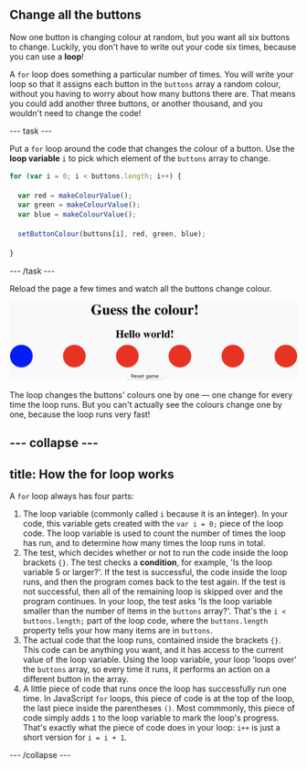 ## Change all the buttons

Now one button is changing colour at random, but you want all six buttons to change. Luckily, you don't have to write out your code six times, because you can use a **loop**!

A `for` loop does something a particular number of times. You will write your loop so that it assigns each button in the `buttons` array a random colour, without you having to worry about how many buttons there are. That means you could add another three buttons, or another thousand, and you wouldn't need to change the code!

--- task ---

Put a `for` loop around the code that changes the colour of a button. Use the **loop variable** `i` to pick which element of the `buttons` array to change.

```JavaScript
for (var i = 0; i < buttons.length; i++) {

  var red = makeColourValue();
  var green = makeColourValue();
  var blue = makeColourValue();
  
  setButtonColour(buttons[i], red, green, blue);

}
```

--- /task ---

Reload the page a few times and watch all the buttons change colour. 

![All of the buttons have changed to different colours.](images/1blue.png)

The loop changes the buttons' colours one by one — one change for every time the loop runs. But you can't actually see the colours change one by one, because the loop runs very fast!

--- collapse ---
---
title: How the for loop works
---

A `for` loop always has four parts:

1. The loop variable (commonly called `i` because it is an **i**nteger). In your code, this variable gets created with the `var i = 0;` piece of the loop code. The loop variable is used to count the number of times the loop has run, and to determine how many times the loop runs in total.
1. The test, which decides whether or not to run the code inside the loop brackets `{}`. The test checks a **condition**, for example, 'Is the loop variable 5 or larger?'. If the test is successful, the code inside the loop runs, and then the program comes back to the test again. If the test is not successful, then all of the remaining loop is skipped over and the program continues. In your loop, the test asks 'Is the loop variable smaller than the number of items in the `buttons` array?'. That's the `i < buttons.length;` part of the loop code, where the `buttons.length` property tells your how many items are in `buttons`. 
1. The actual code that the loop runs, contained inside the brackets `{}`. This code can be anything you want, and it has access to the current value of the loop variable. Using the loop variable, your loop 'loops over' the `buttons` array, so every time it runs, it performs an action on a different button in the array.
1. A little piece of code that runs once the loop has successfully run one time. In JavaScript `for` loops, this piece of code is at the top of the loop, the last piece inside the parentheses `()`. Most commmonly, this piece of code simply adds `1` to the loop variable to mark the loop's progress. That's exactly what the piece of code does in your loop: `i++` is just a short version for `i = i + 1`.

--- /collapse ---
